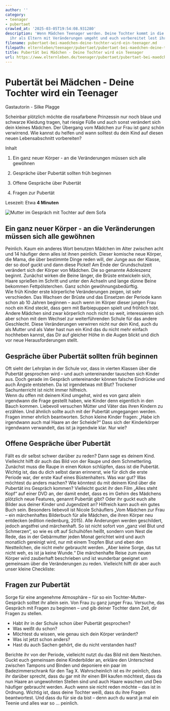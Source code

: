 ```yaml
---
author: ''
category:
- teenager
- pubertaet
crawled_at: '2025-03-05T19:54:08.931280'
description: 'Wenn Mädchen Teenager werden. Deine Tochter kommt in die Pubertät: Wie
  ihr als Eltern mit Veränderungen umgeht und euch vorbereitet lest ihr hier.'
filename: pubertaet-bei-maedchen-deine-tochter-wird-ein-teenager.md
filepath: elternleben/teenager/pubertaet/pubertaet-bei-maedchen-deine-tochter-wird-ein-teenager.md
title: Pubertät bei Mädchen - Deine Tochter wird ein Teenager
url: https://www.elternleben.de/teenager/pubertaet/pubertaet-bei-maedchen-deine-tochter-wird-ein-teenager/
---
```


#  Pubertät bei Mädchen - Deine Tochter wird ein Teenager

Gastautorin - Silke Plagge

Scheinbar plötzlich möchte die rosafarbene Prinzessin nur noch blaue und
schwarze Kleidung tragen, hat riesige Füße und auch sonst verändert sich dein
kleines Mädchen. Der Übergang vom Mädchen zur Frau ist ganz schön verwirrend.
Wie kannst du helfen und wann solltest du dein Kind auf diesen neuen
Lebensabschnitt vorbereiten?

Inhalt

1. Ein ganz neuer Körper - an die Veränderungen müssen sich alle gewöhnen

2. Gespräche über Pubertät sollten früh beginnen

3. Offene Gespräche über Pubertät

4. Fragen zur Pubertät

Lesezeit: Etwa **4 Minuten**

![Mutter im Gespräch mit Tochter auf dem
Sofa](/fileadmin/_processed_/1/e/csm_Artikel_Tochter_auf_Puberta__t_vorbereiten__5856c20b4f.jpg)

##  Ein ganz neuer Körper - an die Veränderungen müssen sich alle gewöhnen

Peinlich. Kaum ein anderes Wort benutzen Mädchen im Alter zwischen acht und 14
häufiger denn alles ist ihnen peinlich. Dieser komische neue Körper, die Mama,
die über bestimmte Dinge reden will, der Junge aus der Klasse, der so doof
guckt und dann diese Pickel! Am Ende der Grundschulzeit verändert sich der
Körper von Mädchen. Die so genannte Adoleszenz beginnt. Zunächst wirken die
Beine länger, die Brüste entwickeln sich, Haare sprießen im Schritt und unter
den Achseln und lange dünne Beine bekommen Fettpölsterchen. Ganz schön
gewöhnungsbedürftig.  
Wie früh Kinder erste körperliche Veränderungen zeigen, ist sehr verschieden.
Das Wachsen der Brüste und das Einsetzen der Periode kann schon ab 10 Jahren
beginnen – auch wenn im Körper dieser jungen Frau noch ein Kind steckt, dass
gern mit Barbiepuppen spielt und fröhlich tobt. Andere Mädchen sind zwar
körperlich noch nicht so weit, interessieren sich aber schon mit dem Wechsel
zur weiterführenden Schule für das andere Geschlecht. Diese Veränderungen
verwirren nicht nur dein Kind, auch du als Mutter und als Vater hast nun ein
Kind das du nicht mehr einfach hochheben kannst, das Dir auf gleicher Höhe in
die Augen blickt und dich vor neue Herausforderungen stellt.

##  Gespräche über Pubertät sollten früh beginnen

Oft sieht der Lehrplan in der Schule vor, dass in vierten Klassen über die
Pubertät gesprochen wird – und auch untereinander tauschen sich Kinder aus.
Doch gerade im Gespräch untereinander können falsche Eindrücke und auch Ängste
entstehen. Da ist irgendetwas mit Blut? Trockener Sachunterricht ist nicht
immer hilfreich.  
Wenn du offen mit deinem Kind umgehst, wird es von ganz allein irgendwann die
Frage gestellt haben, wie Kinder denn eigentlich in den Bauch kommen.
Liebevoll versuchen Mütter und Väter das ihren Kindern zu erzählen. Und
ähnlich sollte auch mit der Pubertät umgegangen werden. Fragen immer ehrlich
beantworten. Schon kleine Kinder fragen: „Habe ich irgendwann auch mal Haare
an der Scheide?“ Dass sich der Kinderkörper irgendwann verwandelt, das ist ja
irgendwie klar. Nur wie?

##  Offene Gespräche über Pubertät

Fällt es dir selbst schwer darüber zu reden? Dann sage es deinem Kind.
Vielleicht hilft dir auch das Bild von der Raupe und dem Schmetterling.
Zunächst muss die Raupe in einen Kokon schlüpfen, dass ist die Pubertät.  
Wichtig ist, das du dich selbst daran erinnerst, wie für dich die erste
Periode war, der erste Kauf eines Büstenhalters. Was war gut? Was möchtest du
anders machen? Wie könntest du mit deinem Kind über die Pubertät ins Gespräch
kommen? Vielleicht guckt ihr den Film „Alles steht Kopf“ auf einer DVD an, der
damit endet, dass es im Gehirn des Mädchens plötzlich neue Features, genannt
Pubertät gibt? Oder ihr guckt euch alte Bilder aus deiner Kinder und
Jugendzeit an? Hilfreich kann auch ein gutes Buch sein. Besonders liebevoll
ist Nicole Schäuflers „Vom Mädchen zur Frau – ein märchenhaftes Bilderbuch für
alle Mädchen, die ihren Körper neu entdecken (edition riedenburg, 2015). Alle
Änderungen werden geschildert, jedoch angstfrei und märchenhaft. So ist nicht
sofort von „ganz viel Blut und Schmerzen“, so wie es oft auf Schulhöfen heißt,
sondern vom Nest die Rede, das in der Gebärmutter jeden Monat gerichtet wird
und auch monatlich gereinigt wird, nur mit einem Tropfen Blut und eben den
Nestteilchen, die nicht mehr gebraucht werden. „Aber keine Sorge, das tut
nicht weh, es ist ja keine Wunde.“ Die märchenhafte Reise zum neuen Körper
wird zauberhaft beschrieben und ist wunderbar geeignet um gemeinsam über die
Veränderungen zu reden. Vielleicht hilft dir aber auch unser kleine
Checkliste:

##  Fragen zur Pubertät

Sorge für eine angenehme Atmosphäre – für so ein Tochter-Mutter-Gespräch
solltet ihr allein sein. Von Frau zu ganz junger Frau. Versuche, das Gespräch
mit Fragen zu beginnen – und gib deiner Tochter dann Zeit, dir Fragen zu
stellen.

  * Habt ihr in der Schule schon über Pubertät gesprochen?
  * Was weißt du schon?
  * Möchtest du wissen, wie genau sich dein Körper verändert? 
  * Was ist jetzt schon anders?
  * Hast du auch Sachen gehört, die du nicht verstanden hast?

Berichte ihr von der Periode, vielleicht nutzt du das Bild mit dem Nestchen.
Guckt euch gemeinsam deine Kinderbilder an, erkläre den Unterschied zwischen
Tampons und Binden und deponiere ein paar im Badezimmerschrank für den Tag X.
Wahrscheinlich ist es ihr peinlich, dass ihr darüber sprecht, dass du gar mit
ihr einen BH kaufen möchtest, dass da nun Haare an ungewohnten Stellen sind
und auch Haare waschen und Deo häufiger gebraucht werden. Auch wenn sie nicht
reden möchte – das ist in Ordnung. Wichtig ist, dass deine Tochter weiß, dass
du ihre Fragen beantwortest. Und dass du für sie da bist – denn auch du warst
ja mal ein Teenie und alles war so … peinlich.

